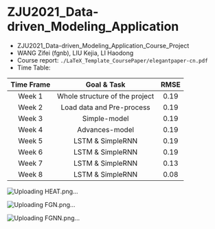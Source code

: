 # ZJU2021_Data-driven_Modeling_Application

- ZJU2021_Data-driven_Modeling_Application_Course_Project
- WANG Zifei (fgnb), LIU Kejia, LI Haodong
- Course report: `./LaTeX_Template_CoursePaper/elegantpaper-cn.pdf`
- Time Table:

|Time Frame|Goal & Task|RMSE|
|:-----:|:-----:|:--:|
|Week 1|Whole structure of the project|0.19|
|Week 2|Load data and Pre-process|0.19|
|Week 3|Simple-model|0.19|
|Week 4|Advances-model|0.19|
|Week 5|LSTM & SimpleRNN|0.19|
|Week 6|LSTM & SimpleRNN|0.19|
|Week 7|LSTM & SimpleRNN|0.13|
|Week 8|LSTM & SimpleRNN|0.08|

![Uploading HEAT.png…]()

![Uploading FGN.png…]()

![Uploading FGNN.png…]()
